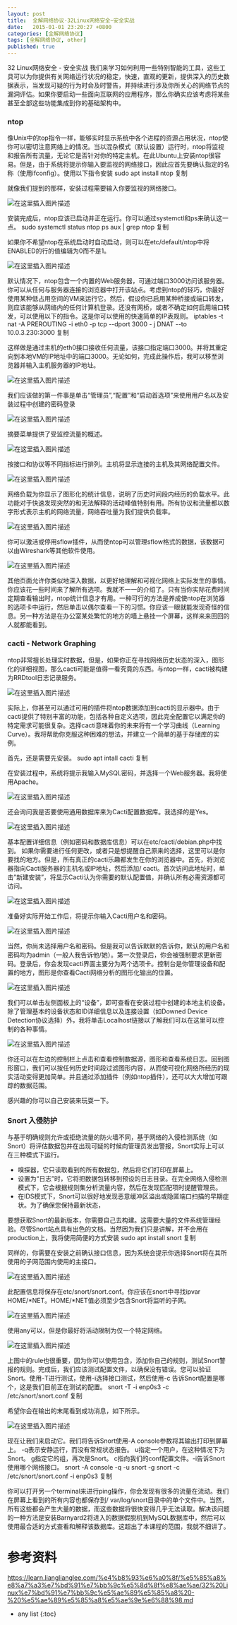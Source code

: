 ```yaml
---
layout: post
title:  全解网络协议-32Linux网络安全~安全实战
date:   2015-01-01 23:20:27 +0800
categories: [全解网络协议]
tags: [全解网络协议, other]
published: true
---
```




32 Linux网络安全 - 安全实战
我们来学习如何利用一些特别智能的工具，这些工具可以为你提供有关网络运行状况的稳定，快速，直观的更新，提供深入的历史数据表示，当发现可疑的行为时会及时警告，并持续进行涉及你所关心的网络节点的漏洞评估。如果你要启动一些面向互联网的应用程序，那么你确实应该考虑将某些甚至全部这些功能集成到你的基础架构中。

### ntop

像Unix中的top指令一样，能够实时显示系统中各个进程的资源占用状况，ntop使你可以密切注意网络上的情况。当以混杂模式（默认设置）运行时，ntop将监视和报告所有流量，无论它是否针对你的特定主机。在此Ubuntu上安装ntop很容易。但是，由于系统将提示你输入要监视的网络接口，因此应首先要确认指定的名称（使用ifconfig）。使用以下指令安装
sudo apt install ntop 复制

就像我们提到的那样，安装过程需要输入你要监视的网络接口。

![在这里插入图片描述](https://learn.lianglianglee.com/%e4%b8%93%e6%a0%8f/%e5%85%a8%e8%a7%a3%e7%bd%91%e7%bb%9c%e5%8d%8f%e8%ae%ae/assets/20210219181558590.png)

安装完成后，ntop应该已启动并正在运行。你可以通过systemctl和ps来确认这一点。
sudo systemctl status ntop ps aux | grep ntop 复制

如果你不希望ntop在系统启动时自动启动，则可以在etc/default/ntop中将ENABLED的行的值编辑为0而不是1。

![在这里插入图片描述](https://learn.lianglianglee.com/%e4%b8%93%e6%a0%8f/%e5%85%a8%e8%a7%a3%e7%bd%91%e7%bb%9c%e5%8d%8f%e8%ae%ae/assets/2021021918161271.png)

默认情况下，ntop包含一个内置的Web服务器，可通过端口3000访问该服务器。你可以从任何与服务器连接的浏览器中打开该站点。考虑到ntop的轻巧，你最好使用某种低占用空间的VM来运行它。然后，假设你已启用某种桥接或端口转发，则应该能够从网络内的任何计算机登录。还没有网桥，或者不确定如何启用端口转发，可以使用以下的指令。这是你可以使用的快速简单的IP表规则。
iptables -t nat -A PREROUTING -i eth0 -p tcp --dport 3000 - j DNAT --to 10.0.3.230:3000 复制

这样做是通过主机的eth0接口接收任何流量，该接口指定端口3000。并将其重定向到本地VM的IP地址中的端口3000。无论如何，完成此操作后，我可以移至浏览器并输入主机服务器的IP地址。

![在这里插入图片描述](https://learn.lianglianglee.com/%e4%b8%93%e6%a0%8f/%e5%85%a8%e8%a7%a3%e7%bd%91%e7%bb%9c%e5%8d%8f%e8%ae%ae/assets/20210219181626506.png)

我们应该做的第一件事是单击“管理员”,“配置”和“启动首选项”来使用用户名以及安装过程中创建的密码登录

![在这里插入图片描述](https://learn.lianglianglee.com/%e4%b8%93%e6%a0%8f/%e5%85%a8%e8%a7%a3%e7%bd%91%e7%bb%9c%e5%8d%8f%e8%ae%ae/assets/20210219181638204.png)

摘要菜单提供了受监控流量的概述。

![在这里插入图片描述](https://learn.lianglianglee.com/%e4%b8%93%e6%a0%8f/%e5%85%a8%e8%a7%a3%e7%bd%91%e7%bb%9c%e5%8d%8f%e8%ae%ae/assets/20210219181648754.png)

按接口和协议等不同指标进行排列。主机将显示连接的主机及其网络配置文件。

![在这里插入图片描述](https://learn.lianglianglee.com/%e4%b8%93%e6%a0%8f/%e5%85%a8%e8%a7%a3%e7%bd%91%e7%bb%9c%e5%8d%8f%e8%ae%ae/assets/20210219181701587.png)

网络负载为你显示了图形化的统计信息，说明了历史时间段内经历的负载水平。此功能对于快速发现突然的和无法解释的活动峰值特别有用。所有协议和流量都以数字形式表示主机的网络流量，网络吞吐量为我们提供负载率。

![在这里插入图片描述](https://learn.lianglianglee.com/%e4%b8%93%e6%a0%8f/%e5%85%a8%e8%a7%a3%e7%bd%91%e7%bb%9c%e5%8d%8f%e8%ae%ae/assets/20210219181714484.png)

你可以激活或停用sflow插件，从而使ntop可以管理sflow格式的数据，该数据可以由Wireshark等其他软件使用。

![在这里插入图片描述](https://learn.lianglianglee.com/%e4%b8%93%e6%a0%8f/%e5%85%a8%e8%a7%a3%e7%bd%91%e7%bb%9c%e5%8d%8f%e8%ae%ae/assets/20210219181725203.png)

其他页面允许你类似地深入数据，以更好地理解和可视化网络上实际发生的事情。你应该花一些时间来了解所有选项。我就不一一的介绍了。只有当你实际花费时间定期查看输出时，ntop统计信息才有用。一种可行的方法是养成使ntop在浏览器的选项卡中运行，然后单击以偶尔查看一下的习惯。你应该一眼就能发现奇怪的信息。另一种方法是在办公室某处繁忙的地方的墙上悬挂一个屏幕，这样来来回回的人就都能看到。

### cacti - Network Graphing

ntop非常擅长处理实时数据，但是，如果你正在寻找网络历史状态的深入，图形化的详细视图，那么cacti可能是值得一看究竟的东西。与ntop一样，cacti被构建为RRDtool日志记录服务。

![在这里插入图片描述](https://learn.lianglianglee.com/%e4%b8%93%e6%a0%8f/%e5%85%a8%e8%a7%a3%e7%bd%91%e7%bb%9c%e5%8d%8f%e8%ae%ae/assets/20210219181736592.png)

实际上，你甚至可以通过可用的插件将ntop数据添加到cacti的显示器中。由于cacti提供了特别丰富的功能，包括各种自定义选项，因此完全配置它以满足你的特定需求可能很复杂。选择cacti意味着你的未来将有一个学习曲线（Learning Curve）。我将帮助你克服这种困难的想法，并建立一个简单的基于存储库的实例。

首先，还是需要先安装。
sudo apt intall cacti 复制

在安装过程中，系统将提示我输入MySQL密码，并选择一个Web服务器。我将使用Apache。

![在这里插入图片描述](https://learn.lianglianglee.com/%e4%b8%93%e6%a0%8f/%e5%85%a8%e8%a7%a3%e7%bd%91%e7%bb%9c%e5%8d%8f%e8%ae%ae/assets/20210219181751907.png)

还会询问我是否要使用通用数据库来为Cacti配置数据库。我选择的是Yes。

![在这里插入图片描述](https://learn.lianglianglee.com/%e4%b8%93%e6%a0%8f/%e5%85%a8%e8%a7%a3%e7%bd%91%e7%bb%9c%e5%8d%8f%e8%ae%ae/assets/20210219181803974.png)

基本配置详细信息（例如密码和数据库信息）可以在etc/cacti/debian.php中找到。 如果你需要进行任何更改，或者只是想提醒自己原来的选择，这里可以是你要找的地方。但是，所有真正的cacti乐趣都发生在你的浏览器中。首先，将浏览器指向Cacti服务器的主机名或IP地址，然后添加/ cacti。首次访问此地址时，单击”新建安装”，将显示Cacti认为你需要的默认配置值，并确认所有必需资源都可访问。

![在这里插入图片描述](https://learn.lianglianglee.com/%e4%b8%93%e6%a0%8f/%e5%85%a8%e8%a7%a3%e7%bd%91%e7%bb%9c%e5%8d%8f%e8%ae%ae/assets/20210219181815129.png)

准备好实际开始工作后，将提示你输入Cacti用户名和密码。

![在这里插入图片描述](https://learn.lianglianglee.com/%e4%b8%93%e6%a0%8f/%e5%85%a8%e8%a7%a3%e7%bd%91%e7%bb%9c%e5%8d%8f%e8%ae%ae/assets/20210219181830242.png)

当然，你尚未选择用户名和密码。但是我可以告诉默默的告诉你，默认的用户名和密码均为admin（一般人我告诉他/她）。第一次登录后，你会被强制要求更新密码。登录后，你会发现cacti界面主要分为两个选项卡。控制台是你管理设备和配置的地方，图形是你查看Cacti网络分析的图形化输出的位置。

![在这里插入图片描述](https://learn.lianglianglee.com/%e4%b8%93%e6%a0%8f/%e5%85%a8%e8%a7%a3%e7%bd%91%e7%bb%9c%e5%8d%8f%e8%ae%ae/assets/20210219181842350.png)

我们可以单击左侧面板上的“设备”，即可查看在安装过程中创建的本地主机设备。除了管理基本的设备状态和ID详细信息以及连接设置（如Downed Device Detection协议选择）外，我将单击Localhost链接以了解我们可以在这里可以控制的各种事情。

![在这里插入图片描述](https://learn.lianglianglee.com/%e4%b8%93%e6%a0%8f/%e5%85%a8%e8%a7%a3%e7%bd%91%e7%bb%9c%e5%8d%8f%e8%ae%ae/assets/20210219181857177.png)

你还可以在左边的控制栏上点击和查看控制数据源，图形和查看系统日志。回到图形窗口，我们可以按任何历史时间段过滤图形内容，从而使可视化网络所经历的现实活动变得更加简单。并且通过添加插件（例如ntop插件），还可以大大增加可跟踪的数据范围。

感兴趣的你可以自己安装来玩耍一下。

### Snort 入侵防护

与基于明确规则允许或拒绝流量的防火墙不同，基于网络的入侵检测系统（如Snort）将评估数据包并在出现可疑的时候向管理员发出警报，Snort实际上可以在三种模式下运行。

* 嗅探器，它只读取看到的所有数据包，然后将它们打印在屏幕上。
* 设置为“日志”时，它将把数据包转移到预设的日志目录。在完全网络入侵检测模式下，它会根据规则集分析流量内容，然后在发现匹配项时提醒管理员。
* 在IDS模式下，Snort可以很好地发现恶意缓冲区溢出或隐匿端口扫描的早期症状。为了确保您保持最新状态，

要想获取Snort的最新版本，你需要自己去构建。这需要大量的文件系统管理经验。尽管Snort站点具有出色的文档。当然因为我们只是讲解，并不会用在production上，我将使用简便的方式安装
sudo apt install snort 复制

同样的，你需要在安装之前确认接口信息，因为系统会提示你选择Snort将在其所使用的子网范围内使用的主接口。

![在这里插入图片描述](https://learn.lianglianglee.com/%e4%b8%93%e6%a0%8f/%e5%85%a8%e8%a7%a3%e7%bd%91%e7%bb%9c%e5%8d%8f%e8%ae%ae/assets/20210219181910199.png)

此配置信息将保存在etc/snort/snort.conf。你应该在snort中寻找ipvar HOME/*NET。HOME/*NET值必须至少包含Snort将监听的子网。

![在这里插入图片描述](https://learn.lianglianglee.com/%e4%b8%93%e6%a0%8f/%e5%85%a8%e8%a7%a3%e7%bd%91%e7%bb%9c%e5%8d%8f%e8%ae%ae/assets/2021021918192288.png)

使用any可以，但是你最好将活动限制为仅一个特定网络。

![在这里插入图片描述](https://learn.lianglianglee.com/%e4%b8%93%e6%a0%8f/%e5%85%a8%e8%a7%a3%e7%bd%91%e7%bb%9c%e5%8d%8f%e8%ae%ae/assets/20210219181934399.png)

上图中的rule也很重要，因为你可以使用包含，添加你自己的规则，测试Snort警报的规则。完成后，我们应该测试配置文件，以确保没有错误。您可以验证Snort。使用-T进行测试，使用-i选择接口测试，然后使用-c 告诉Snort配置是哪个，这是我们目前正在测试的配置。
snort -T -i enp0s3 -c /etc/snort/snort.conf 复制

希望你会在输出的末尾看到成功消息，如下所示。

![在这里插入图片描述](https://learn.lianglianglee.com/%e4%b8%93%e6%a0%8f/%e5%85%a8%e8%a7%a3%e7%bd%91%e7%bb%9c%e5%8d%8f%e8%ae%ae/assets/20210219181945397.png)

现在让我们来启动它。我们将告诉Snort使用-A console参数将其输出打印到屏幕上。 -q表示安静运行，而没有常规状态报告。 u指定一个用户，在这种情况下为Snort。 g指定它的组，再次是Snort。 c指向我们的conf配置文件。-i告诉Snort使用哪个网络接口。
snort -A console -q -u snort -g snort -c /etc/snort/snort.conf -i enp0s3 复制

你可以打开另一个terminal来进行ping操作，你会发现有很多的流量在流动。我们在屏幕上看到的所有内容也都保存到/ var/log/snort目录中的单个文件中。当然，所有这些都会产生大量的数据，而这些数据将很快变得几乎无法读取。解决该问题的一种方法是安装Barnyard2将进入的数据假脱机到MySQL数据库中，然后可以使用最合适的方式查看和解释该数据库。这超出了本课程的范围，我就不细讲了。




# 参考资料

https://learn.lianglianglee.com/%e4%b8%93%e6%a0%8f/%e5%85%a8%e8%a7%a3%e7%bd%91%e7%bb%9c%e5%8d%8f%e8%ae%ae/32%20Linux%e7%bd%91%e7%bb%9c%e5%ae%89%e5%85%a8%20-%20%e5%ae%89%e5%85%a8%e5%ae%9e%e6%88%98.md

* any list
{:toc}
